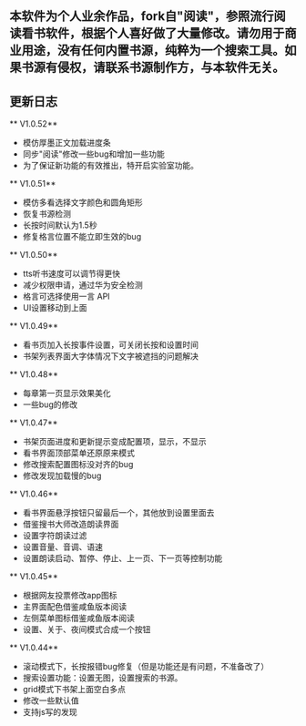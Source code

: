 ## 本软件为个人业余作品，fork自"阅读"，参照流行阅读看书软件，根据个人喜好做了大量修改。请勿用于商业用途，没有任何内置书源，纯粹为一个搜索工具。如果书源有侵权，请联系书源制作方，与本软件无关。


## 更新日志

** V1.0.52**
* 模仿厚墨正文加载进度条
* 同步"阅读"修改一些bug和增加一些功能
* 为了保证新功能的有效推出，特开启实验室功能。


** V1.0.51**
* 模仿多看选择文字颜色和圆角矩形
* 恢复书源检测
* 长按时间默认为1.5秒
* 修复格言位置不能立即生效的bug


** V1.0.50**
* tts听书速度可以调节得更快
* 减少权限申请，通过华为安全检测
* 格言可选择使用一言 API
* UI设置移动到上面

** V1.0.49**
* 看书页加入长按事件设置，可关闭长按和设置时间
* 书架列表界面大字体情况下文字被遮挡的问题解决

** V1.0.48**
* 每章第一页显示效果美化
* 一些bug的修改


** V1.0.47**
* 书架页面进度和更新提示变成配置项，显示，不显示
* 看书界面顶部菜单还原原来模式
* 修改搜索配置图标没对齐的bug
* 修改发现加载慢的bug


** V1.0.46**
* 看书界面悬浮按钮只留最后一个，其他放到设置里面去
* 借鉴搜书大师改造朗读界面
* 设置字符朗读过滤
* 设置音量、音调、语速
* 设置朗读启动、暂停、停止、上一页、下一页等控制功能


** V1.0.45**
* 根据网友投票修改app图标
* 主界面配色借鉴咸鱼版本阅读
* 左侧菜单图标借鉴咸鱼版本阅读
* 设置、关于、夜间模式合成一个按钮


** V1.0.44**
* 滚动模式下，长按报错bug修复（但是功能还是有问题，不准备改了）
* 搜索设置功能：设置无图，设置搜索的书源。
* grid模式下书架上面空白多点
* 修改一些默认值
* 支持js写的发现



